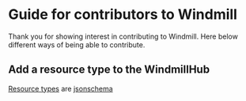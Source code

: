 # Guide for contributors to Windmill

Thank you for showing interest in contributing to Windmill. Here below different
ways of being able to contribute.

## Add a resource type to the WindmillHub

[Resource types](./reference/#resource_types) are
[jsonschema](./reference/#jsonschema)
